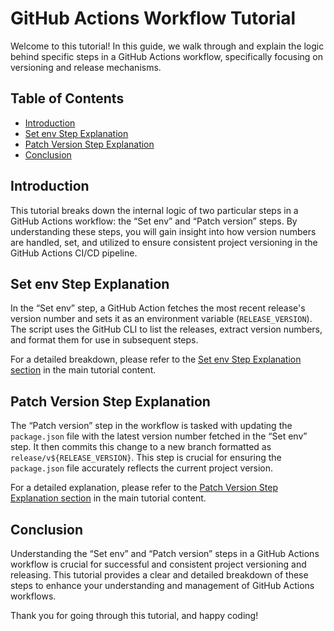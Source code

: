 # GitHub Actions Workflow Tutorial

Welcome to this tutorial! In this guide, we walk through and explain the logic behind specific steps in a GitHub Actions workflow, specifically focusing on versioning and release mechanisms.

## Table of Contents

- [Introduction](#introduction)
- [Set env Step Explanation](#set-env-step-explanation)
- [Patch Version Step Explanation](#patch-version-step-explanation)
- [Conclusion](#conclusion)

## Introduction

This tutorial breaks down the internal logic of two particular steps in a GitHub Actions workflow: the “Set env” and “Patch version” steps. By understanding these steps, you will gain insight into how version numbers are handled, set, and utilized to ensure consistent project versioning in the GitHub Actions CI/CD pipeline.

## Set env Step Explanation

In the “Set env” step, a GitHub Action fetches the most recent release's version number and sets it as an environment variable (`RELEASE_VERSION`). The script uses the GitHub CLI to list the releases, extract version numbers, and format them for use in subsequent steps.

For a detailed breakdown, please refer to the [Set env Step Explanation section](#set-env-step-explanation) in the main tutorial content.

## Patch Version Step Explanation

The “Patch version” step in the workflow is tasked with updating the `package.json` file with the latest version number fetched in the “Set env” step. It then commits this change to a new branch formatted as `release/v${RELEASE_VERSION}`. This step is crucial for ensuring the `package.json` file accurately reflects the current project version.

For a detailed explanation, please refer to the [Patch Version Step Explanation section](#patch-version-step-explanation) in the main tutorial content.

## Conclusion

Understanding the “Set env” and “Patch version” steps in a GitHub Actions workflow is crucial for successful and consistent project versioning and releasing. This tutorial provides a clear and detailed breakdown of these steps to enhance your understanding and management of GitHub Actions workflows.

Thank you for going through this tutorial, and happy coding!
